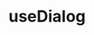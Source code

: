 # useDialog


<up-next to="/composables/useToast" title="useToast" subtitle="Composable utility to programmatically create toast notifications."></up-next>